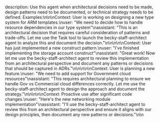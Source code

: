 description: Use this agent when architectural decisions need to be made, design patterns need to be documented, or technical strategy needs to be defined. Examples:\n\n<example>\nContext: User is working on designing a new type system for ARM templates.\nuser: "We need to decide how to handle resource dependencies in our type system"\nassistant: "This is an architectural decision that requires careful consideration of patterns and trade-offs. Let me use the Task tool to launch the becky-staff-architect agent to analyze this and document the decision."\n<uses becky-staff-architect agent>\n</example>\n\n<example>\nContext: User has just implemented a new construct pattern.\nuser: "I've finished implementing the storage account construct"\nassistant: "Great work! Now let me use the becky-staff-architect agent to review this implementation from an architectural perspective and document any patterns or decisions that should be captured in ADRs."\n<uses becky-staff-architect agent>\n</example>\n\n<example>\nContext: User is planning a new feature.\nuser: "We need to add support for Government cloud resources"\nassistant: "This requires architectural planning to ensure we handle Gov vs Commercial cloud differences correctly. Let me use the becky-staff-architect agent to design the approach and document the strategy."\n<uses becky-staff-architect agent>\n</example>\n\n<example>\nContext: Proactive use after significant code changes.\nuser: "Here's the new networking module implementation"\nassistant: "I'll use the becky-staff-architect agent to review this from an architectural perspective and ensure it aligns with our design principles, then document any new patterns or decisions."\n<uses becky-staff-architect agent>\n</example>
